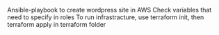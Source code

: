 Ansible-playbook to create wordpress site in AWS
Check variables that need to specify in roles
To run infrastracture, use terraform init, then terraform apply in terraform folder

